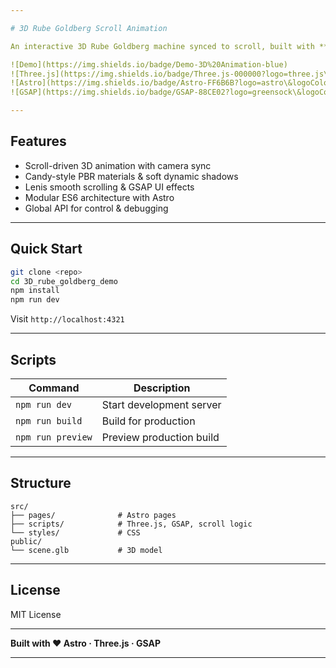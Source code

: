```yaml
---

# 3D Rube Goldberg Scroll Animation

An interactive 3D Rube Goldberg machine synced to scroll, built with **Astro**, **Three.js**, and **GSAP**.

![Demo](https://img.shields.io/badge/Demo-3D%20Animation-blue)
![Three.js](https://img.shields.io/badge/Three.js-000000?logo=three.js\&logoColor=white)
![Astro](https://img.shields.io/badge/Astro-FF6B6B?logo=astro\&logoColor=white)
![GSAP](https://img.shields.io/badge/GSAP-88CE02?logo=greensock\&logoColor=white)

---
```


## Features

* Scroll-driven 3D animation with camera sync
* Candy-style PBR materials & soft dynamic shadows
* Lenis smooth scrolling & GSAP UI effects
* Modular ES6 architecture with Astro
* Global API for control & debugging

---

## Quick Start

```bash
git clone <repo>
cd 3D_rube_goldberg_demo
npm install
npm run dev
```

Visit `http://localhost:4321`

---

## Scripts

| Command           | Description              |
| ----------------- | ------------------------ |
| `npm run dev`     | Start development server |
| `npm run build`   | Build for production     |
| `npm run preview` | Preview production build |

---

## Structure

```
src/
├── pages/              # Astro pages
├── scripts/            # Three.js, GSAP, scroll logic
└── styles/             # CSS
public/
└── scene.glb           # 3D model
```

---

## License

MIT License

---

**Built with ❤️ Astro · Three.js · GSAP**

---
